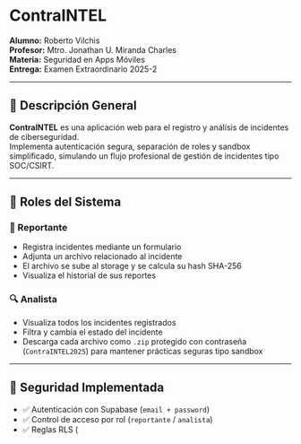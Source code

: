 # ContraINTEL

**Alumno:** Roberto Vilchis  
**Profesor:** Mtro. Jonathan U. Miranda Charles  
**Materia:** Seguridad en Apps Móviles  
**Entrega:** Examen Extraordinario 2025-2

---

## 📌 Descripción General

**ContraINTEL** es una aplicación web para el registro y análisis de incidentes de ciberseguridad.  
Implementa autenticación segura, separación de roles y sandbox simplificado, simulando un flujo profesional de gestión de incidentes tipo SOC/CSIRT.

---

## 👤 Roles del Sistema

### 📝 Reportante
- Registra incidentes mediante un formulario
- Adjunta un archivo relacionado al incidente
- El archivo se sube al storage y se calcula su hash SHA-256
- Visualiza el historial de sus reportes

### 🔍 Analista
- Visualiza todos los incidentes registrados
- Filtra y cambia el estado del incidente
- Descarga cada archivo como `.zip` protegido con contraseña (`ContraINTEL2025`) para mantener prácticas seguras tipo sandbox

---

## 🔐 Seguridad Implementada

- ✅ Autenticación con Supabase (`email + password`)
- ✅ Control de acceso por rol (`reportante` / `analista`)
- ✅ Reglas RLS (
